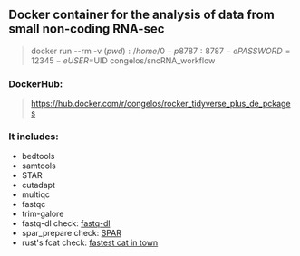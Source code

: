 ## Docker container for the analysis of data from small non-coding RNA-sec

> docker run --rm -v $(pwd):/home/0 -p 8787:8787 -e PASSWORD=12345 -e USER=$UID congelos/sncRNA_workflow

### DockerHub: 
> https://hub.docker.com/r/congelos/rocker_tidyverse_plus_de_pckages

### It includes:
- bedtools 
- samtools 
- STAR 
- cutadapt 
- multiqc 
- fastqc 
- trim-galore 
- fastq-dl check: [fastq-dl](https://github.com/rpetit3/fastq-dl)
- spar_prepare check: [SPAR](https://bitbucket.org/wanglab-upenn/spar_prepare/src/master/)
- rust's fcat check: [fastest cat in town](https://github.com/mre/fcat)
